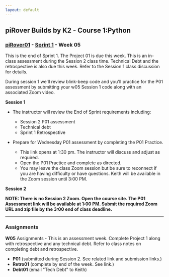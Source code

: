 ```yaml
---
layout: default
---
```

## piRover Builds by K2 - Course 1:Python

### [piRover01](../../) - [Sprint 1](../) - Week 05

This is the end of Sprint 1. The Project 01 is due this week. This is an in-class assessment during the Session 2 class time. Technical Debt and the retrospective is also due this week. Refer to the Session 1 class discussion for details.

During session 1 we'll review blink-beep code and you'll practice for the P01 assessment by submitting your w05 Session 1 code along with an associated Zoom video.

**Session 1**
- The instructor will review the End of Sprint requirements including:
  - Session 2 P01 assessment
  - Technical debt
  - Sprint 1 Retrospective

- Prepare for Wednesday P01 assessment by completing the P01 Practice.
  - This link opens at 1:30 pm. The instructor will discuss and adjust as required.
  - Open the P01 Practice and complete as directed.
  - You may leave the class Zoom session but be sure to reconnect if you are having difficulty or have questions. Keith will be available in the Zoom session until 3:00 PM.

**Session 2**

**NOTE: There is no Session 2 Zoom. Open the course site. The P01 Assessment link will be available at 1:00 PM. Submit the required Zoom URL and zip file by the 3:00 end of class deadline.**
    


<!-- - Sprint 1 assessment is during class time on Monday (Week 06). The requirements are listed below.
- If you have completed your sprint 1 work including this week's coding and are prepared for next week's assessment, then *Session 2 attendance is optional*.
- I will be available on Zoom to review and provide any assistance.
- All Sprint 1 technical debt must be submit by the end of this week (Week 05). No late credit is available after. See the Debt01 link.
- If you have debt, issues, blockers, or wish to review procedures or coding then you must attend session 2.


> #### Sprint 1 In-class Assessment Requirements:
> 1. Access your remote desktop.
> 2. Open and use VS Code to write and run code.
> 3. Refer to prior code examples. Copy code and duplicate patterns. 
> 4. Reference documents and class notes to determine GPIO pins.
> 5. Take a screen capture of your code window.
> 6. Zip your code along with screen capture and submit to Moodle. -->

---

### Assignments
**W05** Assignments - This is an assessment week. Complete Project 1 along with retrospective and any technical debt. Refer to class notes on completing debt and retrospective. 
- **P01** (submitted during Session 2. See related link and submission links.)
- **Retro01** (complete by end of the week. See link.)
- **Debt01**  (email "Tech Debt" to Keith)

  